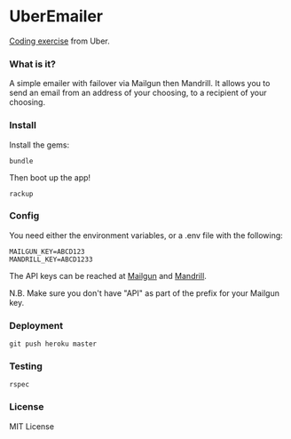 # UberEmailer
[Coding exercise](https://github.com/uber/coding-challenge-tools) from Uber.

### What is it?
A simple emailer with failover via Mailgun then Mandrill. It allows
you to send an email from an address of your choosing, to a recipient of your
choosing.  

### Install
Install the gems:
```
bundle
```
Then boot up the app!
```
rackup
```


### Config
You need either the environment variables, or a .env file with the following:
```
MAILGUN_KEY=ABCD123
MANDRILL_KEY=ABCD1233

```
The API keys can be reached at [Mailgun](https://mailgun.com/cp) and
[Mandrill](https://mandrillapp.com/settings).

N.B. Make sure you don't have "API" as part of the prefix for your Mailgun key.

### Deployment
```
git push heroku master
```

### Testing
```
rspec
```

### License
MIT License
